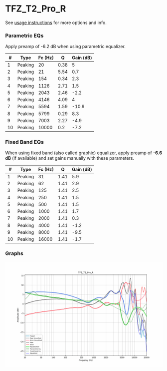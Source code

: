 # TFZ_T2_Pro_R
See [usage instructions](https://github.com/jaakkopasanen/AutoEq#usage) for more options and info.

### Parametric EQs
Apply preamp of -6.2 dB when using parametric equalizer.

|   # | Type    |   Fc (Hz) |    Q |   Gain (dB) |
|-----|---------|-----------|------|-------------|
|   1 | Peaking |        20 | 0.38 |         5   |
|   2 | Peaking |        21 | 5.54 |         0.7 |
|   3 | Peaking |       154 | 0.34 |         2.3 |
|   4 | Peaking |      1126 | 2.71 |         1.5 |
|   5 | Peaking |      2043 | 2.46 |        -2.2 |
|   6 | Peaking |      4146 | 4.09 |         4   |
|   7 | Peaking |      5594 | 1.59 |       -10.9 |
|   8 | Peaking |      5799 | 0.29 |         8.3 |
|   9 | Peaking |      7003 | 2.27 |        -4.9 |
|  10 | Peaking |     10000 | 0.2  |        -7.2 |

### Fixed Band EQs
When using fixed band (also called graphic) equalizer, apply preamp of **-6.6 dB** (if available) and set gains manually with these parameters.

|   # | Type    |   Fc (Hz) |    Q |   Gain (dB) |
|-----|---------|-----------|------|-------------|
|   1 | Peaking |        31 | 1.41 |         5.9 |
|   2 | Peaking |        62 | 1.41 |         2.9 |
|   3 | Peaking |       125 | 1.41 |         2.5 |
|   4 | Peaking |       250 | 1.41 |         1.5 |
|   5 | Peaking |       500 | 1.41 |         1.5 |
|   6 | Peaking |      1000 | 1.41 |         1.7 |
|   7 | Peaking |      2000 | 1.41 |         0.3 |
|   8 | Peaking |      4000 | 1.41 |        -1.2 |
|   9 | Peaking |      8000 | 1.41 |        -9.5 |
|  10 | Peaking |     16000 | 1.41 |        -1.7 |

### Graphs
![](./TFZ_T2_Pro_R.png)
